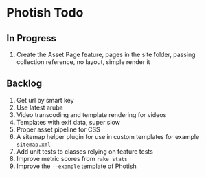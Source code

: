 # Photish Todo

## In Progress

1. Create the Asset Page feature, pages in the site folder, passing collection
   reference, no layout, simple render it

## Backlog

1. Get url by smart key
1. Use latest aruba
1. Video transcoding and template rendering for videos
1. Templates with exif data, super slow
1. Proper asset pipeline for CSS
1. A sitemap helper plugin for use in custom templates for example
   `sitemap.xml`
1. Add unit tests to classes relying on feature tests
1. Improve metric scores from `rake stats`
1. Improve the `--example` template of Photish
